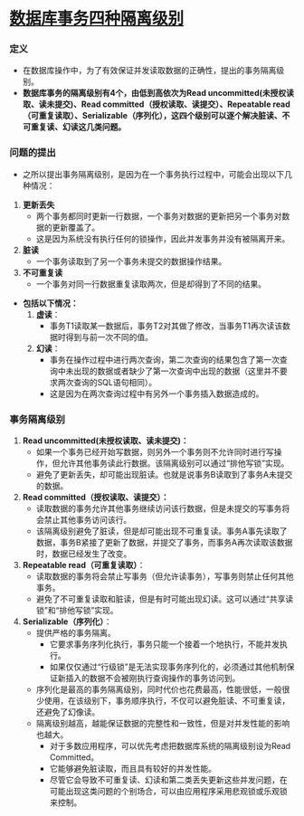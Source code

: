 # [数据库事务四种隔离级别](http://blog.csdn.net/tolcf/article/details/49283575)

### 定义

- 在数据库操作中，为了有效保证并发读取数据的正确性，提出的事务隔离级别。
- **数据库事务的隔离级别有4个，由低到高依次为Read uncommitted(未授权读取、读未提交)、Read committed（授权读取、读提交）、Repeatable read（可重复读取）、Serializable（序列化），这四个级别可以逐个解决脏读、不可重复读、幻读这几类问题。**

### 问题的提出

- 之所以提出事务隔离级别，是因为在一个事务执行过程中，可能会出现以下几种情况：

1. **更新丢失**
   - 两个事务都同时更新一行数据，一个事务对数据的更新把另一个事务对数据的更新覆盖了。
   - 这是因为系统没有执行任何的锁操作，因此并发事务并没有被隔离开来。
2. **脏读**
   - 一个事务读取到了另一个事务未提交的数据操作结果。
3. **不可重复读**
   - 一个事务对同一行数据重复读取两次，但是却得到了不同的结果。

- **包括以下情况：**
  1. **虚读**：
     - 事务T1读取某一数据后，事务T2对其做了修改，当事务T1再次读该数据时得到与前一次不同的值。
  2. **幻读**：
     - 事务在操作过程中进行两次查询，第二次查询的结果包含了第一次查询中未出现的数据或者缺少了第一次查询中出现的数据（这里并不要求两次查询的SQL语句相同）。
     - 这是因为在两次查询过程中有另外一个事务插入数据造成的。

### 事务隔离级别

1. **Read uncommitted(未授权读取、读未提交)：**
   - 如果一个事务已经开始写数据，则另外一个事务则不允许同时进行写操作，但允许其他事务读此行数据。该隔离级别可以通过“排他写锁”实现。
   - 避免了更新丢失，却可能出现脏读。也就是说事务B读取到了事务A未提交的数据。
2. **Read committed（授权读取、读提交）：**
   - 读取数据的事务允许其他事务继续访问该行数据，但是未提交的写事务将会禁止其他事务访问该行。
   - 该隔离级别避免了脏读，但是却可能出现不可重复读。事务A事先读取了数据，事务B紧接了更新了数据，并提交了事务，而事务A再次读取该数据时，数据已经发生了改变。
3. **Repeatable read（可重复读取）**：
   - 读取数据的事务将会禁止写事务（但允许读事务），写事务则禁止任何其他事务。
   - 避免了不可重复读取和脏读，但是有时可能出现幻读。这可以通过“共享读锁”和“排他写锁”实现。
4. **Serializable（序列化）**：
   - 提供严格的事务隔离。
     - 它要求事务序列化执行，事务只能一个接着一个地执行，不能并发执行。
     - 如果仅仅通过“行级锁”是无法实现事务序列化的，必须通过其他机制保证新插入的数据不会被刚执行查询操作的事务访问到。
   - 序列化是最高的事务隔离级别，同时代价也花费最高，性能很低，一般很少使用，在该级别下，事务顺序执行，不仅可以避免脏读、不可重复读，还避免了幻像读。
   - 隔离级别越高，越能保证数据的完整性和一致性，但是对并发性能的影响也越大。
     - 对于多数应用程序，可以优先考虑把数据库系统的隔离级别设为Read Committed。
     - 它能够避免脏读取，而且具有较好的并发性能。
     - 尽管它会导致不可重复读、幻读和第二类丢失更新这些并发问题，在可能出现这类问题的个别场合，可以由应用程序采用悲观锁或乐观锁来控制。